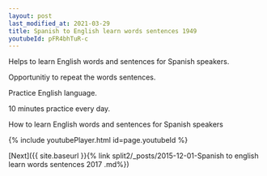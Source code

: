 ```yaml
---
layout: post
last_modified_at: 2021-03-29
title: Spanish to English learn words sentences 1949 
youtubeId: pFR4bhTuR-c
---
```

 
 
Helps to learn English words and sentences for Spanish speakers.

Opportunitiy to repeat the words sentences. 

Practice English language. 
 
10 minutes practice every day. 
 
How to learn English words and sentences for Spanish speakers 
 
{% include youtubePlayer.html id=page.youtubeId %}
 
 
[Next]({{ site.baseurl }}{% link  split2/_posts/2015-12-01-Spanish to english learn words sentences 2017 .md%})
 
